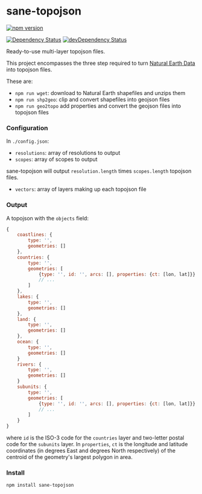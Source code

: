 # sane-topojson

[![npm version][badge-version]][npm]

[![Dependency Status][badge-deps]][deps]
[![devDependency Status][badge-dev-deps]][dev-deps]

Ready-to-use multi-layer topojson files.

This project encompasses the three step required to turn
[Natural Earth Data](http://www.naturalearthdata.com/) into topojson files.

These are:

- `npm run wget`: download to Natural Earth shapefiles and unzips them
- `npm run shp2geo`: clip and convert shapefiles into geojson files
- `npm run geo2topo` add properties and convert the geojson files into topojson
  files

### Configuration

In `./config.json`:

- `resolutions`: array of resolutions to output
- `scopes`: array of scopes to output

sane-topojson will output `resolution.length` times `scopes.length` topojson
files.

- `vectors`: array of layers making up each topojson file

### Output

A topojson with the `objects` field:

```js
{
    coastlines: {
        type: '',
        geometries: []    
    },
    countries: {
        type: '',
        geometries: [
            {type: '', id: '', arcs: [], properties: {ct: [lon, lat]}},
            // ...
        ]
    },
    lakes: {
        type: '',
        geometries: []    
    },
    land: {
        type: '',
        geometries: []    
    },
    ocean: {
        type: '',
        geometries: []    
    }
    rivers: {
        type: '',
        geometries: []    
    }
    subunits: {
        type: '',
        geometries: [
            {type: '', id: '', arcs: [], properties: {ct: [lon, lat]}},
            // ...
        ]
    }
}
```

where `id` is the ISO-3 code for the `countries` layer and two-letter postal
code for the `subunits` layer. In `properties`, `ct` is the longitude and
latitude coordinates (in degrees East and degrees North respectively) of the
centroid of the geometry's largest polygon in area.

### Install

```
npm install sane-topojson
```

[npm]: https://www.npmjs.com/package/sane-topojson
[badge-version]: https://badge.fury.io/js/sane-topojson.svg
[badge-deps]: https://david-dm.org/etpinard/sane-topojson.svg?style=flat-square
[deps]: https://david-dm.org/etpinard/sane-topojson
[badge-dev-deps]: https://david-dm.org/etpinard/sane-topojson/dev-status.svg?style=flat-square
[dev-deps]: https://david-dm.org/etpinard/sane-topojsonx#info=devDependencies
